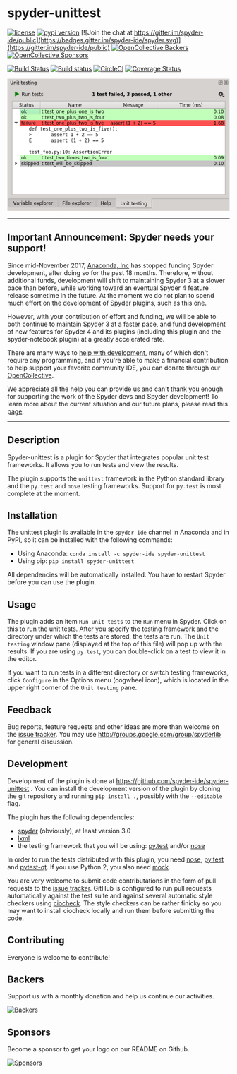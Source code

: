 # spyder-unittest

[![license](https://img.shields.io/pypi/l/spyder-unittest.svg)](./LICENSE)
[![pypi version](https://img.shields.io/pypi/v/spyder-unittest.svg)](https://pypi.python.org/pypi/spyder-unittest)
[![Join the chat at https://gitter.im/spyder-ide/public](https://badges.gitter.im/spyder-ide/spyder.svg)](https://gitter.im/spyder-ide/public)
[![OpenCollective Backers](https://opencollective.com/spyder/backers/badge.svg?color=blue)](#backers)
[![OpenCollective Sponsors](https://opencollective.com/spyder/sponsors/badge.svg?color=blue)](#sponsors)

[![Build Status](https://travis-ci.org/spyder-ide/spyder-unittest.svg?branch=master)](https://travis-ci.org/spyder-ide/spyder-unittest)
[![Build status](https://ci.appveyor.com/api/projects/status/d9wa6whp1fpq4uii?svg=true)](https://ci.appveyor.com/project/spyder-ide/spyder-unittest)
[![CircleCI](https://circleci.com/gh/spyder-ide/spyder-unittest/tree/master.svg?style=shield)](https://circleci.com/gh/spyder-ide/spyder-unittest/tree/master)
[![Coverage Status](https://coveralls.io/repos/github/spyder-ide/spyder-unittest/badge.svg?branch=master)](https://coveralls.io/github/spyder-ide/spyder-unittest?branch=master)

![Screenshot of spyder-unittest plugin](./screenshot.png)

----

## Important Announcement: Spyder needs your support!

Since mid-November 2017, [Anaconda, Inc](https://www.anaconda.com/) has
stopped funding Spyder development, after doing so for the past 18
months. Therefore, without additional funds, development will shift to
maintaining Spyder 3 at a slower pace than before, while working
toward an eventual Spyder 4 feature release sometime in the future.
At the moment we do not plan to spend much effort on the development of 
Spyder plugins, such as this one.

However, with your contribution of effort and funding, we will be able to
both continue to maintain Spyder 3 at a faster pace, and fund development of
new features for Spyder 4 and its plugins (including this plugin and the
spyder-notebook plugin) at a greatly accelerated rate.

There are many ways to [help with development](
https://github.com/spyder-ide/spyder/wiki/Contributing-to-Spyder), many of
which don't require any programming, and if you're able to make a
financial contribution to help support your favorite community IDE, you can
donate through our [OpenCollective](https://opencollective.com/spyder).

We appreciate all the help you can provide us and can't thank you enough for
supporting the work of the Spyder devs and Spyder development! To learn more
about the current situation and our future plans, please read this [page](
https://github.com/spyder-ide/spyder/wiki/Anaconda-stopped-funding-Spyder).

----

## Description

Spyder-unittest is a plugin for Spyder that integrates popular unit test
frameworks. It allows you to run tests and view the results.

The plugin supports the `unittest` framework in the Python
standard library and the `py.test` and `nose` testing frameworks.
Support for `py.test` is most complete at the moment.

## Installation

The unittest plugin is available in the `spyder-ide` channel in Anaconda and in PyPI,
so it can be installed with the following commands:

* Using Anaconda: `conda install -c spyder-ide spyder-unittest`
* Using pip: `pip install spyder-unittest`

All dependencies will be automatically installed. You have to restart Spyder before
you can use the plugin.

## Usage

The plugin adds an item `Run unit tests` to the `Run` menu in Spyder.
Click on this to run the unit tests. After you specify the testing framework 
and the directory under which the tests are stored, the tests are run. 
The `Unit testing` window pane (displayed at the top of this file) will pop up 
with the results. If you are using `py.test`, you can double-click on a test
to view it in the editor.

If you want to run tests in a different directory or switch testing
frameworks, click `Configure` in the Options menu (cogwheel icon), 
which is located in the upper right corner of the `Unit testing` pane.

## Feedback

Bug reports, feature requests and other ideas are more than welcome on the
[issue tracker](https://github.com/spyder-ide/spyder-unittest/issues).
You may use <http://groups.google.com/group/spyderlib> for general discussion.

## Development

Development of the plugin is done at https://github.com/spyder-ide/spyder-unittest .
You can install the development version of the plugin by cloning the git repository
and running `pip install .`, possibly with the `--editable` flag.

The plugin has the following dependencies:

* [spyder](https://github.com/spyder-ide/spyder) (obviously), at least version 3.0
* [lxml](http://lxml.de/)
* the testing framework that you will be using: [py.test](https://pytest.org)
  and/or [nose](https://nose.readthedocs.io)

In order to run the tests distributed with this plugin, you need
[nose](https://nose.readthedocs.io), [py.test](https://pytest.org) 
and [pytest-qt](https://github.com/pytest-dev/pytest-qt). If you use Python 2, 
you also need [mock](https://github.com/testing-cabal/mock).

You are very welcome to submit code contributations in the form of pull
requests to the
[issue tracker](https://github.com/spyder-ide/spyder-unittest/issues).
GitHub is configured to run pull requests automatically against the test suite
and against several automatic style checkers using
[ciocheck](https://github.com/ContinuumIO/ciocheck).
The style checkers can be rather finicky so you may want to install ciocheck
locally and run them before submitting the code.

## Contributing

Everyone is welcome to contribute!

## Backers

Support us with a monthly donation and help us continue our activities.

[![Backers](https://opencollective.com/spyder/backers.svg)](https://opencollective.com/spyder#support)

## Sponsors

Become a sponsor to get your logo on our README on Github.

[![Sponsors](https://opencollective.com/spyder/sponsors.svg)](https://opencollective.com/spyder#support)
